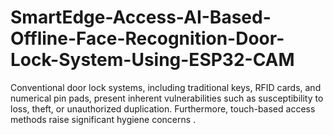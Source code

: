 # SmartEdge-Access-AI-Based-Offline-Face-Recognition-Door-Lock-System-Using-ESP32-CAM
Conventional door lock systems, including traditional keys, RFID cards, and numerical pin pads, present inherent vulnerabilities such as susceptibility to loss, theft, or unauthorized duplication. Furthermore, touch-based access methods raise significant hygiene concerns .
